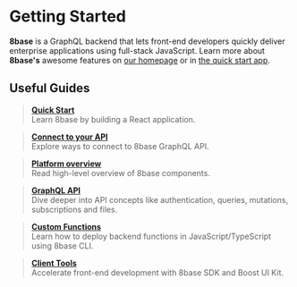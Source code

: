 # Getting Started

**8base** is a GraphQL backend that lets front-end developers quickly deliver enterprise applications using full-stack JavaScript. Learn more about **8base's** awesome features on [our homepage](https://8base.com) or in [the quick start app](https://github.com/8base/Documentation/tree/4df3b0cc7b342fe0d3468fbf0a5cafa597c6f037/docs/getting_started/getting_started/quick_start.md).

## Useful Guides

> **[Quick Start](quick-start.md)**  
Learn 8base by building a React application.
  
> **[Connect to your API](connecting-to-api.md)**  
Explore ways to connect to 8base GraphQL API.
  
> **[Platform overview](platform-tools.md)**  
Read high-level overview of 8base components.
  
> **[GraphQL API](../8base-console/graphql-api/READme.md)**  
Dive deeper into API concepts like authentication, queries, mutations, subscriptions and files.
  
> **[Custom Functions](../8base-console/custom-functions/READme.md)**  
Learn how to deploy backend functions in JavaScript/TypeScript using 8base CLI.
  
> **[Client Tools](../client-tools/READme.md)**  
Accelerate front-end development with 8base SDK and Boost UI Kit.
  